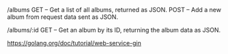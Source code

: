 /albums
  GET – Get a list of all albums, returned as JSON.
  POST – Add a new album from request data sent as JSON.

/albums/:id
  GET – Get an album by its ID, returning the album data as JSON.

https://golang.org/doc/tutorial/web-service-gin